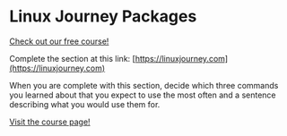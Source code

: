 # Linux Journey Packages

[Check out our free course!](https://academy.hoppersroppers.org/mod/page/view.php?id=680)

Complete the section at this link: [https://linuxjourney.com](https://linuxjourney.com)

When you are complete with this section, decide which three commands you learned about that you expect to use the most often and a sentence describing what you would use them for. 


[Visit the course page!](https://academy.hoppersroppers.org/mod/assign/view.php?id=680)
 